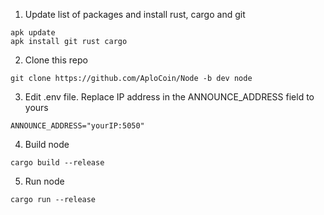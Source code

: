 1. Update list of packages and install rust, cargo and git
```
apk update
apk install git rust cargo
```
2. Clone this repo
```
git clone https://github.com/AploCoin/Node -b dev node
```
3. Edit  .env file.  Replace IP address in the ANNOUNCE_ADDRESS field to yours
```
ANNOUNCE_ADDRESS="yourIP:5050"
```
4. Build node
 ```
cargo build --release
```
5. Run node
```
cargo run --release
```
